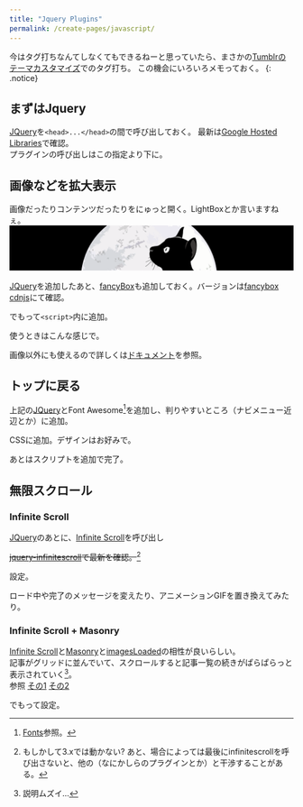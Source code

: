 ```yaml
---
title: "Jquery Plugins"
permalink: /create-pages/javascript/
---
```

今はタグ打ちなんてしなくてもできるねーと思っていたら、まさかの[Tumblrのテーマカスタマイズ](/tumblr/custom-theme/)でのタグ打ち。
この機会にいろいろメモっておく。
{: .notice}

## まずはJquery
[JQuery][]を`<head>...</head>`の間で呼び出しておく。
<span><script src="https://gist.github.com/laureltreetop/59d30a038a01d98a7fe6bc1c7bcc2a91.js"></script></span>
最新は[Google Hosted Libraries](https://developers.google.com/speed/libraries/#jquery)で確認。  
プラグインの呼び出しはこの指定より下に。

## 画像などを拡大表示

画像だったりコンテンツだったりをにゅっと開く。LightBoxとか言いますねぇ。    
[![fancyBox-test](/assets/images/github-header.png)](/assets/images/github-header.png)

[JQuery][]を追加したあと、[fancyBox](http://fancyapps.com/fancybox/3/)も追加しておく。バージョンは[fancybox cdnjs](https://cdnjs.com/libraries/fancybox/)にて確認。  
<script src="https://gist.github.com/laureltreetop/5b77a8d4107f307f362c7a54b78702a2.js"></script>

でもって`<script>`内に追加。
<script src="https://gist.github.com/laureltreetop/20cd1eb92d5b1e9a83de7ba6ed867841.js"></script>
使うときはこんな感じで。  
<script src="https://gist.github.com/laureltreetop/7e6d97ed4adbd3b9309b6d8c803714b7.js"></script>
画像以外にも使えるので詳しくは[ドキュメント](http://fancyapps.com/fancybox/3/docs/)を参照。

## トップに戻る

上記の[JQuery][]とFont Awesome[^fontawesome]を追加し、判りやすいところ（ナビメニュー近辺とか）に追加。
<script src="https://gist.github.com/laureltreetop/c32c117a913668c6ef625aee525d7f8d.js"></script>

[^fontawesome]: [Fonts](create-pages/fonts/)参照。

CSSに追加。デザインはお好みで。
<script src="https://gist.github.com/laureltreetop/3201e4dfb093ef0cfecb1fe65d4d2c94.js"></script>

あとはスクリプトを追加で完了。
<script src="https://gist.github.com/laureltreetop/a2ad0f5f1adc4baa4364b03d09b98f59.js"></script>

## 無限スクロール
### Infinite Scroll

[JQuery][]のあとに、[Infinite Scroll][]を呼び出し
<script src="https://gist.github.com/laureltreetop/1a9dc2373991dc59d93270f752e3577b.js"></script>
~~[jquery-infinitescroll](https://cdnjs.com/libraries/jquery-infinitescroll)で最新を確認。~~[^cannotinfinite]  

[^cannotinfinite]: もしかして3.xでは動かない? あと、場合によっては最後にinfinitescrollを呼び出さないと、他の（なにかしらのプラグインとか）と干渉することがある。  

設定。
<script src="https://gist.github.com/laureltreetop/bf184996dadb4a4b7d059cf0f1239e68.js"></script>
ロード中や完了のメッセージを変えたり、アニメーションGIFを置き換えてみたり。  



### Infinite Scroll + Masonry

[Infinite Scroll][]と[Masonry][]と[imagesLoaded][]の相性が良いらしい。  
記事がグリッドに並んでいて、スクロールすると記事一覧の続きがぱらぱらっと表示されていく[^masonry]。  
参照 [その1](http://illbenet.jp/view/78) [その2](http://illbenet.jp/view/77)

[^masonry]: 説明ムズイ…

<script src="https://gist.github.com/laureltreetop/f85fc186dd2c122008ad6ab8566a472f.js"></script>

でもって設定。  
<script src="https://gist.github.com/laureltreetop/c0e3d27195fbc57054f139a65f2e6af2.js"></script>


[JQuery]: https://jquery.com/
[Infinite Scroll]: https://infinite-scroll.com/
[Masonry]: https://masonry.desandro.com/
[imagesLoaded]: https://imagesloaded.desandro.com/